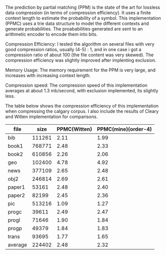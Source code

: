 The prediction by partial matching (PPM) is the state of the art for lossless data compression (in terms of compression efficiency). It uses a finite context length to estimate
the probability of a symbol. 
This implementation (PPMC) uses a trie data structure to model the different contexts and generate probabilities. The proababilities
generated are sent to an arithmetic encoder to encode them into bits.

Compression Efficiency:
I tested the algorithm on several files with very good compression ratios, usually (4-5) : 1, and in one case i got a compression ratio of about
100 (the file content was very skewed).
The compression efficiency was slightly improved after implenting exclusion.

Memory Usage:
The memory requirement for the PPM is very large, and increases with increasing context length.

Compression speed:
The compression speed of this implementation averages at about 1.3 mb/second, with exclusion implemented, its slightly less.

The table below shows the compression efficiency of this implementation when compressing the calgary corpus. I also include the 
results of Cleary and Witten implementation for comparisons.

|file    |   size    |   PPMC(Witten)    |  PPMC(mine)(order-4) |
|--------|-----------|-------------------|----------------------|
|bib     |  111261   |     2.11			 |		1.99		    |
|book1   |  768771   |     2.48			 |		2.33		    |
|book2   |  610856   |     2.26			 |		2.06		    |
|geo     |  102400   |     4.78			 |		4.92		    |
|news    |  377109   |     2.65			 |		2.48		    |
|obj2    |  246814   |     2.69			 |		2.61		    |
|paper1	 |  53161	 |	   2.48			 |		2.40		    |
|paper2	 |  82199	 |	   2.45			 |		2.36		    |
|pic     |  513216	 |	   1.09			 |		1.27		    |
|progc	 |  39611	 |	   2.49			 |		2.47		    |
|progl	 |  71646	 |	   1.90			 |		1.84		    |
|progp	 |  49379	 |	   1.84			 |		1.83		    |
|trans	 |  93695	 |     1.77			 |		1.65		    |
|average |  224402	 |	   2.48			 |		2.32		    |




